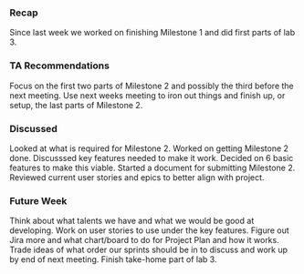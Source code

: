 ### Recap
<p>
  Since last week we worked on finishing Milestone 1 and did first parts of lab 3.
</p>

### TA Recommendations
<p>
  Focus on the first two parts of Milestone 2 and possibly the third before the next meeting.
  Use next weeks meeting to iron out things and finish up, or setup, the last parts of Milestone 2.
</p>

### Discussed
<p>
  Looked at what is required for Milestone 2.
  Worked on getting Milestone 2 done.
  Discusssed key features needed to make it work.
  Decided on 6 basic features to make this viable.
  Started a document for submitting Milestone 2.
  Reviewed current user stories and epics to better align with project.
</p>

### Future Week
<p>
  Think about what talents we have and what we would be good at developing.
  Work on user stories to use under the key features.
  Figure out Jira more and what chart/board to do for Project Plan and how it works.
  Trade ideas of what order our sprints should be in to discuss and work up by end of next meeting.
  Finish take-home part of lab 3.
</p>
